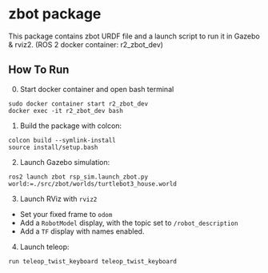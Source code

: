 # zbot package

This package contains zbot URDF file and a launch script to run it in Gazebo & rviz2. 
(ROS 2 docker container: r2_zbot_dev)

## How To Run
0. Start docker container and open bash terminal

```
sudo docker container start r2_zbot_dev
docker exec -it r2_zbot_dev bash

```
1. Build the package with colcon:

```
colcon build --symlink-install
source install/setup.bash

```

2. Launch Gazebo simulation: 

`ros2 launch zbot rsp_sim.launch_zbot.py world:=./src/zbot/worlds/turtlebot3_house.world`

3. Launch RViz with `rviz2`

- Set your fixed frame to `odom`
- Add a `RobotModel` display, with the topic set to `/robot_description`
- Add a `TF` display with names enabled.

4. Launch teleop:

`run teleop_twist_keyboard teleop_twist_keyboard`